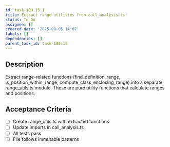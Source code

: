 ```yaml
---
id: task-100.15.1
title: Extract range utilities from call_analysis.ts
status: To Do
assignee: []
created_date: '2025-08-05 14:07'
labels: []
dependencies: []
parent_task_id: task-100.15
---
```


## Description

Extract range-related functions (find_definition_range, is_position_within_range, compute_class_enclosing_range) into a separate range_utils.ts module. These are pure utility functions that calculate ranges and positions.

## Acceptance Criteria

- [ ] Create range_utils.ts with extracted functions
- [ ] Update imports in call_analysis.ts
- [ ] All tests pass
- [ ] File follows immutable patterns
